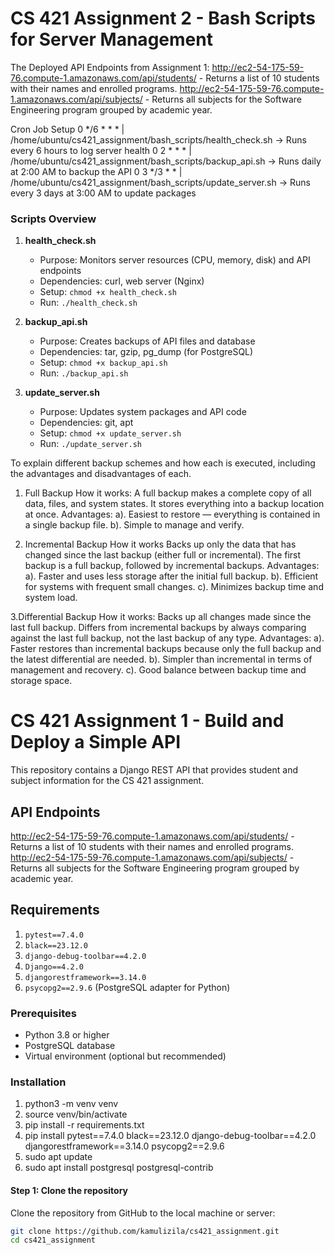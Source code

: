 # CS 421 Assignment 2 - Bash Scripts for Server Management
The Deployed API Endpoints from Assignment 1:
http://ec2-54-175-59-76.compute-1.amazonaws.com/api/students/ - Returns a list of 10 students with their names and enrolled programs.
http://ec2-54-175-59-76.compute-1.amazonaws.com/api/subjects/ - Returns all subjects for the Software Engineering program grouped by academic year.

Cron Job Setup
0 */6 * * * | /home/ubuntu/cs421_assignment/bash_scripts/health_check.sh -> Runs every 6 hours to log server health
0 2 * * * | /home/ubuntu/cs421_assignment/bash_scripts/backup_api.sh -> Runs daily at 2:00 AM to backup the API
0 3 */3 * * | /home/ubuntu/cs421_assignment/bash_scripts/update_server.sh -> Runs every 3 days at 3:00 AM to update packages

### Scripts Overview
1. **health_check.sh**
   - Purpose: Monitors server resources (CPU, memory, disk) and API endpoints
   - Dependencies: curl, web server (Nginx)
   - Setup: `chmod +x health_check.sh`
   - Run: `./health_check.sh`

2. **backup_api.sh**
   - Purpose: Creates backups of API files and database
   - Dependencies: tar, gzip, pg_dump (for PostgreSQL)
   - Setup: `chmod +x backup_api.sh`
   - Run: `./backup_api.sh`

3. **update_server.sh**
   - Purpose: Updates system packages and API code
   - Dependencies: git, apt
   - Setup: `chmod +x update_server.sh`
   - Run: `./update_server.sh`

To explain different backup schemes and how each is executed, including the 
advantages and disadvantages of each.
1. Full Backup
How it works:
A full backup makes a complete copy of all data, files, and system states.
It stores everything into a backup location at once.
Advantages:
a). Easiest to restore — everything is contained in a single backup file.
b). Simple to manage and verify.

2. Incremental Backup
How it works
Backs up only the data that has changed since the last backup (either full or incremental).
The first backup is a full backup, followed by incremental backups.
Advantages:
a). Faster and uses less storage after the initial full backup.
b). Efficient for systems with frequent small changes.
c). Minimizes backup time and system load.

3.Differential Backup
How it works:
Backs up all changes made since the last full backup.
Differs from incremental backups by always comparing against the last full backup, not the last backup of any type.
Advantages:
a). Faster restores than incremental backups because only the full backup and the latest differential are needed.
b). Simpler than incremental in terms of management and recovery.
c). Good balance between backup time and storage space.
   
# CS 421 Assignment 1 - Build and Deploy a Simple API

This repository contains a Django REST API that provides student and subject information for the CS 421 assignment.

## API Endpoints
http://ec2-54-175-59-76.compute-1.amazonaws.com/api/students/ - Returns a list of 10 students with their names and enrolled programs.
http://ec2-54-175-59-76.compute-1.amazonaws.com/api/subjects/ - Returns all subjects for the Software Engineering program grouped by academic year.

## Requirements
1. `pytest==7.4.0`
2. `black==23.12.0`
3. `django-debug-toolbar==4.2.0`
4. `Django==4.2.0`
5. `djangorestframework==3.14.0`
6. `psycopg2==2.9.6` (PostgreSQL adapter for Python)

### Prerequisites

- Python 3.8 or higher
- PostgreSQL database
- Virtual environment (optional but recommended)

### Installation
1. python3 -m venv venv
2. source venv/bin/activate 
3. pip install -r requirements.txt
4. pip install pytest==7.4.0 black==23.12.0 django-debug-toolbar==4.2.0 djangorestframework==3.14.0 psycopg2==2.9.6
5. sudo apt update
6. sudo apt install postgresql postgresql-contrib

#### Step 1: Clone the repository

Clone the repository from GitHub to the local machine or server:

```bash
git clone https://github.com/kamulizila/cs421_assignment.git
cd cs421_assignment
